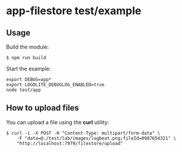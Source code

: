 # app-filestore test/example

## Usage

Build the module:

```shell
$ npm run build
```

Start the example:

```shell
export DEBUG=app*
export LOGOLITE_DEBUGLOG_ENABLED=true
node test/app
```

## How to upload files

You can upload a file using the __curl__ utility:

```shell
$ curl -i -X POST -H "Content-Type: multipart/form-data" \
    -F "data=@./test/lab/images/logbeat.png;fileId=0987654321" \
    "http://localhost:7979/filestore/upload"
```
